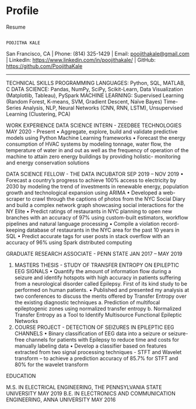 # Profile
Resume

                                                                      POOJITHA KALE

San Francisco, CA | Phone: (814) 325-1429 | Email: poojithakale@gmail.com | LinkedIn: https://www.linkedin.com/in/poojithakale/ | GitHub: https://github.com/PoojithaKale
___________________________________________________________________________________________________________________________________________________________________________
TECHNICAL SKILLS 
PROGRAMMING LANGUAGES: Python, SQL, MATLAB, C 
DATA SCIENCE: Pandas, NumPy, SciPy, Scikit-Learn, Data Visualization (Matplotlib, Tableau), PySpark 
MACHINE LEARNING: Supervised Learning (Random Forest, K-means, SVM, Gradient Descent, Naïve Bayes) Time-Series Analysis, NLP, Neural Networks (CNN, RNN, LSTM), Unsupervised Learning (Clustering, PCA)


WORK EXPERIENCE
DATA SCIENCE INTERN - ZEEDBEE TECHNOLOGIES                                                                                                                     MAY 2020 - Present
• Aggregate, explore, build and validate predictive models using Python Machine Learning frameworks 
• Forecast the energy consumption of HVAC systems by modeling tonnage, water flow, the temperature of water in and out as well as the frequency of operation of the machine to attain zero energy buildings by providing holistic- monitoring and energy conservation solutions

DATA SCIENCE FELLOW - THE DATA INCUBATOR                                                                                                                      SEP 2019 – NOV 2019
• Forecast a country’s progress to achieve 100% access to electricity by 2030 by modeling the trend of investments in renewable energy, population growth and technological expansion using ARIMA
• Developed a web-scraper to crawl through the captions of photos from the NYC Social Diary and build a complex network graph showcasing social interactions for the NY Elite
• Predict ratings of restaurants in NYC planning to open new branches with an accuracy of 97% using custom-built estimators, workflow pipelines and natural language processing
• Compile a violation record-keeping database of restaurants in the NYC area for the past 10 years in SQL
• Predict accurate tags for user posts in stack overflow with an accuracy of 96% using Spark distributed computing

GRADUATE RESEARCH ASSOCIATE - PENN STATE                                                                                                                      JAN 2017 – MAY 2019 
1. MASTERS THESIS - STUDY OF TRANSFER ENTROPY ON EPILEPTIC EEG SIGNALS 
• Quantify the amount of information flow during a seizure and identify hotspots with high accuracy in patients suffering from a neurological disorder called Epilepsy. First of its kind study to be performed on human patients. 
• Published and presented my analysis at two conferences to discuss the merits offered by Transfer Entropy over the existing diagnostic techniques a. Prediction of multifocal epileptogenic zones using normalized transfer entropy b. Normalized Transfer Entropy as a Tool to Identify Multisource Functional Epileptic Networks
2. COURSE PROJECT - DETECTION OF SEIZURES IN EPILEPTIC EEG CHANNELS
• Binary classification of EEG data into a seizure or seizure-free channels for patients with Epilepsy to reduce time and costs for manually labeling data
• Develop a classifier based on features extracted from two signal processing techniques - STFT and Wavelet transform – to achieve a prediction accuracy of 85.7% for STFT and 80% for the wavelet transform

EDUCATION

M.S. IN ELECTRICAL ENGINEERING, THE PENNSYLVANIA STATE UNIVERSITY                                                                                                        MAY 2019
B.E. IN ELECTRONICS AND COMMUNICATION ENGINEERING, ANNA UNIVERSITY                                                                                                       MAY 2016
